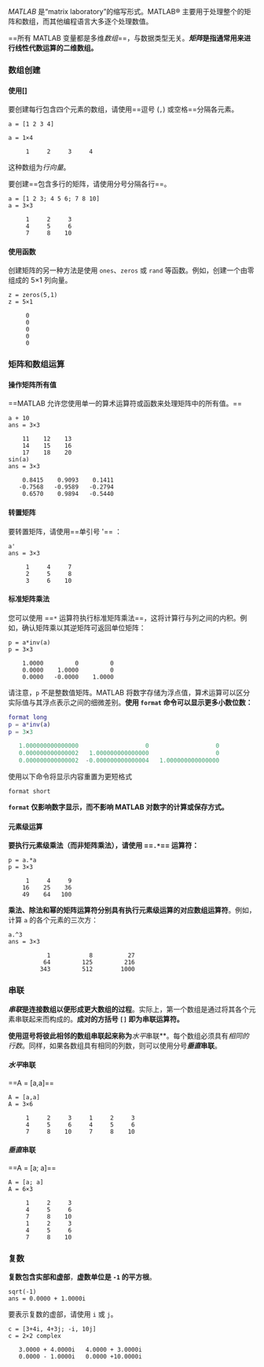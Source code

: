 *MATLAB* 是“matrix laboratory”的缩写形式。MATLAB® 主要用于处理整个的矩阵和数组，而其他编程语言大多逐个处理数值。

==所有 MATLAB 变量都是多维*数组*==，与数据类型无关。***矩阵*是指通常用来进行线性代数运算的二维数组。**

### 数组创建

#### 使用[]

要创建每行包含四个元素的数组，请使用==逗号 (`,`) 或空格==分隔各元素。

```
a = [1 2 3 4] 

a = 1×4

     1     2     3     4
```

这种数组为*行向量*。

要创建==包含多行的矩阵，请使用分号分隔各行==。

```
a = [1 2 3; 4 5 6; 7 8 10]
a = 3×3

     1     2     3
     4     5     6
     7     8    10
```

#### 使用函数

创建矩阵的另一种方法是使用 `ones`、`zeros` 或 `rand` 等函数。例如，创建一个由零组成的 5×1 列向量。

```
z = zeros(5,1)
z = 5×1

     0
     0
     0
     0
     0
```

### 矩阵和数组运算

#### 操作矩阵所有值

==MATLAB 允许您使用单一的算术运算符或函数来处理矩阵中的所有值。==

```
a + 10
ans = 3×3

    11    12    13
    14    15    16
    17    18    20
sin(a)
ans = 3×3

    0.8415    0.9093    0.1411
   -0.7568   -0.9589   -0.2794
    0.6570    0.9894   -0.5440
```

#### 转置矩阵

要转置矩阵，请使用==单引号  '== ：

```
a'
ans = 3×3

     1     4     7
     2     5     8
     3     6    10
```

#### 标准矩阵乘法

您可以使用 ==`*` 运算符执行标准矩阵乘法==，这将计算行与列之间的内积。例如，确认矩阵乘以其逆矩阵可返回单位矩阵：

```
p = a*inv(a)
p = 3×3

    1.0000         0         0
    0.0000    1.0000         0
    0.0000   -0.0000    1.0000
```

请注意，`p` 不是整数值矩阵。MATLAB 将数字存储为浮点值，算术运算可以区分实际值与其浮点表示之间的细微差别。**使用 `format` 命令可以显示更多小数位数：**

```matlab
format long
p = a*inv(a)
p = 3×3

   1.000000000000000                   0                   0
   0.000000000000002   1.000000000000000                   0
   0.000000000000002  -0.000000000000004   1.000000000000000
```

使用以下命令将显示内容重置为更短格式

```
format short
```

**`format` 仅影响数字显示，而不影响 MATLAB 对数字的计算或保存方式。**

#### 元素级运算

**要执行元素级乘法（而非矩阵乘法），请使用 ==`.*`== 运算符：**

```
p = a.*a
p = 3×3

     1     4     9
    16    25    36
    49    64   100
```

**乘法、除法和幂的矩阵运算符分别具有执行元素级运算的对应数组运算符**。例如，计算 `a` 的各个元素的三次方：

```
a.^3
ans = 3×3

           1           8          27
          64         125         216
         343         512        1000
```



### 串联

***串联*是连接数组以便形成更大数组的过程**。实际上，第一个数组是通过将其各个元素串联起来而构成的。**成对的方括号 `[]` 即为串联运算符。**

**使用逗号将彼此相邻的数组串联起来称为***水平*串联**。每个数组必须具有*相同的行数*。同样，如果各数组具有相同的列数，则可以使用分号***垂直*串联**。

#### ***水平*串联**

==A = [a,a]==

```
A = [a,a]
A = 3×6

     1     2     3     1     2     3
     4     5     6     4     5     6
     7     8    10     7     8    10
```



#### ***垂直*串联**

==A = [a; a]==

```
A = [a; a]
A = 6×3

     1     2     3
     4     5     6
     7     8    10
     1     2     3
     4     5     6
     7     8    10
```



### 复数

**复数包含实部和虚部**，**虚数单位是 `-1` 的平方根**。

```
sqrt(-1)
ans = 0.0000 + 1.0000i
```

要表示复数的虚部，请使用 `i` 或 `j`。

```
c = [3+4i, 4+3j; -i, 10j]
c = 2×2 complex

   3.0000 + 4.0000i   4.0000 + 3.0000i
   0.0000 - 1.0000i   0.0000 +10.0000i
```
